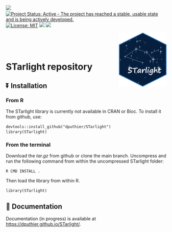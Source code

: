 <!-- README.md is generated from README.Rmd using devtools::build_readme(). Please edit that file -->
<!-- <img src="https://raw.githubusercontent.com/dputhier/starlight/main/inst/sticker/starlight_logo.png" width="150"  align="right"/> -->


[![](https://img.shields.io/badge/lifecycle-stable-green.svg)](https://lifecycle.r-lib.org/articles/stages.html#stable)
[![Project Status: Active - The project has reached a stable, usable
state and is being actively
developed.](https://www.repostatus.org/badges/latest/active.svg)](https://www.repostatus.org/#active)
[![License:
MIT](https://img.shields.io/badge/license-MIT-blue.svg)](https://cran.r-project.org/web/licenses/MIT)
[![](https://img.shields.io/github/last-commit/dputhier/STarlight.svg)](https://github.com/dputhier/STarlight/commits/main)
[![](https://codecov.io/gh/dputhier/STarlight/branch/main/graph/badge.svg)](https://codecov.io/gh/dputhier/STarlight)

<img src="https://raw.githubusercontent.com/dputhier/STarlight/main/inst/sticker/STarlight_logo.png?token=GHSAT0AAAAAACOGV6VOXNYCR4T6Z5F5MG74ZUD7JIQ" width="150"  align="right"/>
<br>
<br>
<br>

# STarlight repository



## :arrow_double_down: Installation

### From R

The STarlight library is currently not available in CRAN or Bioc. To
install it from github, use:

    devtools::install_github("dputhier/STarlight")
    library(STarlight)

### From the terminal

Download the *tar.gz* from github or clone the main branch. Uncompress
and run the following command from within the uncompressed STarlight
folder:

    R CMD INSTALL .

Then load the library from within R.

    library(STarlight)

## :book: Documentation

Documentation (in progress) is available at
<https://dputhier.github.io/STarlight/>.

